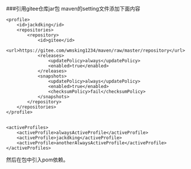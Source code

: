 ###引用gitee仓库jar包
maven的setting文件添加下面内容

	<profile>
		<id>jackdking</id>
		<repositories>
			<repository>
				<id>gitee</id>
				<url>https://gitee.com/wmsking1234/maven/raw/master/repository</url>
				<releases>
					<updatePolicy>always</updatePolicy>
					<enabled>true</enabled>
				</releases>
				<snapshots>
					<updatePolicy>always</updatePolicy>
					<enabled>true</enabled>
					<checksumPolicy>fail</checksumPolicy>
				</snapshots>
			</repository>
		</repositories>
	</profile>


    <activeProfiles>
        <activeProfile>alwaysActiveProfile</activeProfile>
        <activeProfile>jackdking</activeProfile>
        <activeProfile>anotherAlwaysActiveProfile</activeProfile>
    </activeProfiles>

然后在包中引入pom依赖。